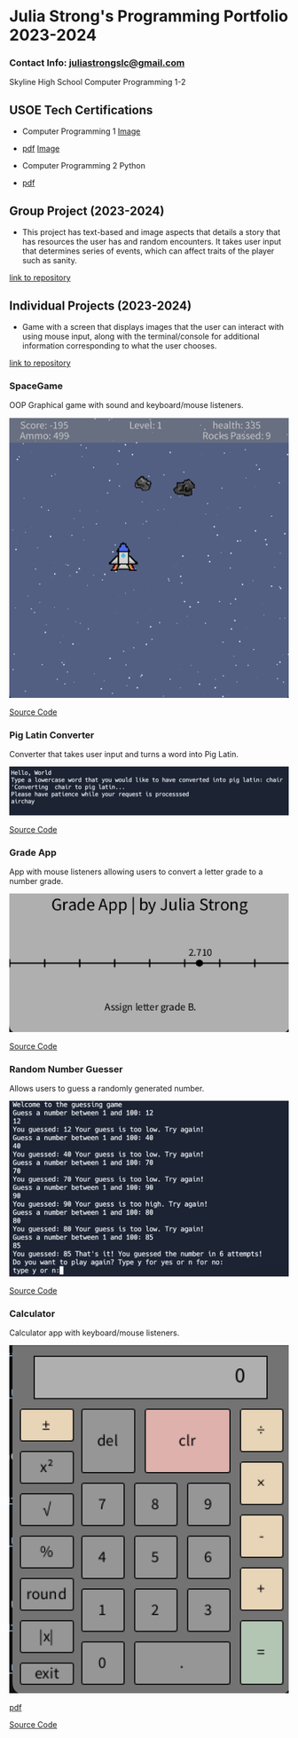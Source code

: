 # Julia Strong's Programming Portfolio 2023-2024
### Contact Info: juliastrongslc@gmail.com
Skyline High School Computer Programming 1-2

## USOE Tech Certifications
* Computer Programming 1
[Image](https://github.com/julia-strong/programmingportfolio/blob/main/images/compProgrammingCertification1.png?raw=True)
* [pdf](https://github.com/julia-strong/programmingportfolio/blob/main/pdfs/Julia%20Strong_Computer%20Programming%20I_12182023.pdf)
[Image](https://github.com/julia-strong/programmingportfolio/blob/main/images/compProgrammingCertificationPython.png?raw=True)
* Computer Programming 2 Python
  
* [pdf](https://github.com/julia-strong/programmingportfolio/blob/main/pdfs/Julia%20Strong_Computer%20Programming%20II%20Python_05062024.pdf?)
## Group Project (2023-2024)
* This project has text-based and image aspects that details a story that has resources the user has and random encounters. It takes user input that determines series of events, which can affect traits of the player such as sanity. 

[link to repository](https://github.com/9702029/The-Journey-to-Innsmouth)

## Individual Projects (2023-2024)
* Game with a screen that displays images that the user can interact with using mouse input, along with the terminal/console for additional information corresponding to what the user chooses.
  
[link to repository](https://github.com/julia-strong/Fantasy-Based-Quest-TextBased-Observer-Game)
### SpaceGame
OOP Graphical game with sound and keyboard/mouse listeners. 

![Gameplay](https://github.com/julia-strong/programmingportfolio/raw/main/images/spacegame.png?raw=true)

[Source Code](https://github.com/julia-strong/programmingportfolio/blob/main/src/SpaceGame%2013.zip)

### Pig Latin Converter
Converter that takes user input and turns a word into Pig Latin.

![Result](https://github.com/julia-strong/programmingportfolio/blob/main/images/piglatin.png?raw=true)

[Source Code](https://github.com/julia-strong/programmingportfolio/blob/main/src/main%20(1).py)

### Grade App
App with mouse listeners allowing users to convert a letter grade to a number grade.

![Result](https://github.com/julia-strong/programmingportfolio/blob/main/images/grades.png?raw=true)

[Source Code](https://github.com/julia-strong/programmingportfolio/blob/main/src/Grades.zip)


### Random Number Guesser
Allows users to guess a randomly generated number.

![Result](https://github.com/julia-strong/programmingportfolio/blob/main/images/randomnum.png?raw=true)

[Source Code](https://github.com/julia-strong/programmingportfolio/blob/main/src/main.py)

### Calculator
Calculator app with keyboard/mouse listeners.

![Result](https://github.com/julia-strong/programmingportfolio/blob/main/images/calculator.png?raw=true)

[pdf](https://github.com/julia-strong/programmingportfolio/blob/main/pdfs/Calculator%20Planner.pdf)

[Source Code](https://github.com/julia-strong/programmingportfolio/blob/main/src/CalculatorKeyboard%205.zip)

